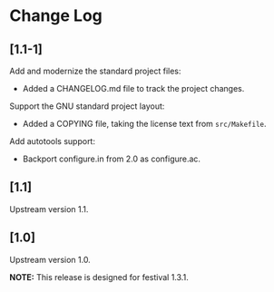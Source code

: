 # Change Log

## [1.1-1]

Add and modernize the standard project files:

  * Added a CHANGELOG.md file to track the project changes.

Support the GNU standard project layout:

  * Added a COPYING file, taking the license text from `src/Makefile`.

Add autotools support:

  * Backport configure.in from 2.0 as configure.ac.

## [1.1]

Upstream version 1.1.

## [1.0]

Upstream version 1.0.

__NOTE:__ This release is designed for festival 1.3.1.
